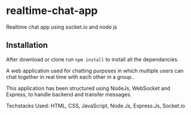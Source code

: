 # realtime-chat-app
Realtime chat app using socket.io and node js
## Installation 
After download or clone run `npm install` to install all the dependancies.

A web application used for chatting purposes in which multiple users can chat together in real time with each other in a group..

This application has been structured using NodeJs, WebSocket and Express, to handle backend and transfer messages.

Techstacks Used: HTML, CSS, JavaScript, Node.Js, Express.Js, Socket.io
